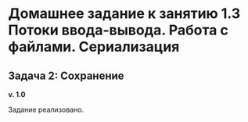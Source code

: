 # Домашнее задание к занятию 1.3 Потоки ввода-вывода. Работа с файлами. Сериализация
## Задача 2: Сохранение

**v. 1.0**

Задание реализовано.